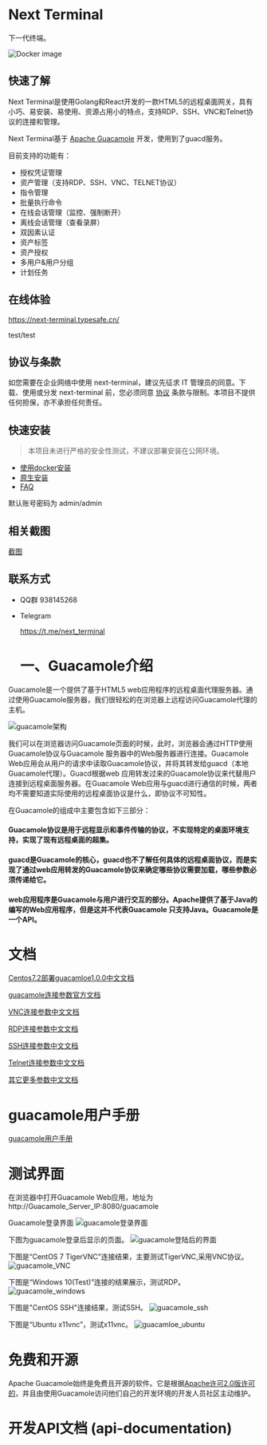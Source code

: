 # Next Terminal

下一代终端。

![Docker image](https://github.com/dushixiang/next-terminal/workflows/Docker%20image/badge.svg?branch=master)

## 快速了解

Next Terminal是使用Golang和React开发的一款HTML5的远程桌面网关，具有小巧、易安装、易使用、资源占用小的特点，支持RDP、SSH、VNC和Telnet协议的连接和管理。

Next Terminal基于 [Apache Guacamole](https://guacamole.apache.org/) 开发，使用到了guacd服务。

目前支持的功能有：

- 授权凭证管理
- 资产管理（支持RDP、SSH、VNC、TELNET协议）
- 指令管理
- 批量执行命令
- 在线会话管理（监控、强制断开）
- 离线会话管理（查看录屏）
- 双因素认证
- 资产标签
- 资产授权
- 多用户&用户分组
- 计划任务

## 在线体验

https://next-terminal.typesafe.cn/

test/test

## 协议与条款

如您需要在企业网络中使用 next-terminal，建议先征求 IT 管理员的同意。下载、使用或分发 next-terminal 前，您必须同意 [协议](./LICENSE) 条款与限制。本项目不提供任何担保，亦不承担任何责任。

## 快速安装

> 本项目未进行严格的安全性测试，不建议部署安装在公网环境。

- [使用docker安装](docs/install-docker.md)
- [原生安装](docs/install-naive.md)
- [FAQ](docs/faq.md)

默认账号密码为 admin/admin

## 相关截图

[截图](docs/screenshot.md)

## 联系方式

- QQ群 938145268

- Telegram

  https://t.me/next_terminal
  
  
  # 一、Guacamole介绍

Guacamole是一个提供了基于HTML5 web应用程序的远程桌面代理服务器。通过使用Guacamole服务器，我们很轻松的在浏览器上远程访问Guacamole代理的主机。

![guacamole架构](https://github.com/TelDragon/guacamole/blob/master/docs/_static/img/guac-arch.png?raw=true)

我们可以在浏览器访问Guacamole页面的时候，此时，浏览器会通过HTTP使用Guacamole协议与Guacamole 服务器中的Web服务器进行连接。Guacamole Web应用会从用户的请求中读取Guacamole协议，并将其转发给guacd（本地Guacamole代理）。Guacd根据web 应用转发过来的Guacamole协议来代替用户连接到远程桌面服务器。在Guacamole Web应用与guacd进行通信的时候，两者均不需要知道实际使用的远程桌面协议是什么，即协议不可知性。

在Guacamole的组成中主要包含如下三部分：

#### Guacamole协议是用于远程显示和事件传输的协议，不实现特定的桌面环境支持，实现了现有远程桌面的超集。
#### guacd是Guacamole的核心，guacd也不了解任何具体的远程桌面协议，而是实现了通过web应用转发的Guacamole协议来确定哪些协议需要加载，哪些参数必须传递给它。
#### web应用程序是Guacamole与用户进行交互的部分。Apache提供了基于Java的编写的Web应用程序，但是这并不代表Guacamole 只支持Java。Guacamole是一个API。
# 文档
[Centos7.2部署guacamloe1.0.0中文文档](https://github.com/TelDragon/guacamole/blob/master/docs/Centos7.2_deploy_guacamole1.0.0_zh.md)

[guacamole连接参数官方文档](http://guacamole.apache.org/doc/gug/configuring-guacamole.html)

[VNC连接参数中文文档](https://github.com/TelDragon/guacamole/blob/master/docs/%E9%85%8D%E7%BD%AE%E9%93%BE%E6%8E%A5VNC%E5%8F%82%E6%95%B0_zh.md)

[RDP连接参数中文文档](https://github.com/TelDragon/guacamole/blob/master/docs/%E9%85%8D%E7%BD%AE%E9%93%BE%E6%8E%A5RDP%E5%8F%82%E6%95%B0_zh.md)

[SSH连接参数中文文档](https://github.com/TelDragon/guacamole/blob/master/docs/%E9%85%8D%E7%BD%AE%E9%93%BE%E6%8E%A5SSH%E5%8F%82%E6%95%B0_zh.md)

[Telnet连接参数中文文档](https://github.com/TelDragon/guacamole/blob/master/docs/%E9%85%8D%E7%BD%AE%E9%93%BE%E6%8E%A5Telnet%E5%8F%82%E6%95%B0_zh.md)

[其它更多参数中文文档](https://github.com/TelDragon/guacamole/blob/master/docs/%E5%85%B6%E4%BB%96%E6%9B%B4%E5%A4%9A%E5%8F%82%E6%95%B0%E9%85%8D%E7%BD%AE_zh.md)

# guacamole用户手册
[guacamole用户手册](https://github.com/TelDragon/guacamole/blob/master/docs/gug/Manual.md)

# 测试界面

在浏览器中打开Guacamole Web应用，地址为http://Guacamole_Server_IP:8080/guacamole

Guacamole登录界面
![guacamole登录界面](https://github.com/TelDragon/guacamole/blob/master/docs/_static/img/Guacamole00.png?raw=true)

下图为guacamole登录后显示的页面。
![guacamole登陆后的界面](https://github.com/TelDragon/guacamole/blob/master/docs/_static/img/Guacamole01.png?raw=true)

下图是“CentOS 7 TigerVNC”连接结果，主要测试TigerVNC,采用VNC协议。
![guacamole_VNC](https://github.com/TelDragon/guacamole/blob/master/docs/_static/img/Guacamole02.png?raw=true)

下图是“Windows 10(Test)”连接的结果展示，测试RDP。
![guacamole_windows](https://github.com/TelDragon/guacamole/blob/master/docs/_static/img/Guacamole03.png?raw=true)

下图是"CentOS SSH"连接结果，测试SSH。
![guacamole_ssh](https://github.com/TelDragon/guacamole/blob/master/docs/_static/img/Guacamole04.png?raw=true)

下图是“Ubuntu x11vnc”，测试x11vnc。
![guacamloe_ubuntu](https://github.com/TelDragon/guacamole/blob/master/docs/_static/img/Guacamole05.png?raw=true)


# 免费和开源
Apache Guacamole始终是免费且开源的软件。它是根据[Apache许可2.0版许可的](http://www.apache.org/licenses/LICENSE-2.0)，并且由使用Guacamole访问他们自己的开发环境的开发人员社区主动维护。

# 开发API文档 (api-documentation)
